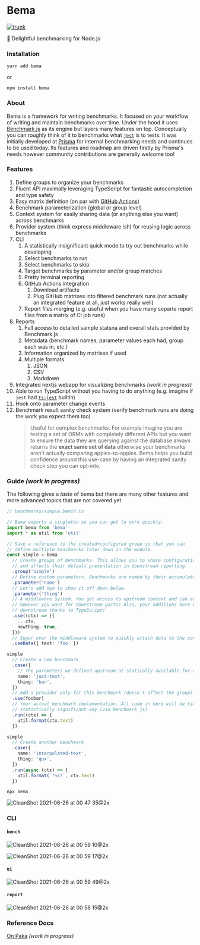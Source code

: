 # Bema

[![trunk](https://github.com/prisma-labs/bema/actions/workflows/trunk.yml/badge.svg)](https://github.com/prisma-labs/bema/actions/workflows/trunk.yml)

🐎 Delightful benchmarking for Node.js

### Installation

```
yarn add bema
```
or
```
npm install bema
```
### About

Bema is a framework for writing benchmarks. It focused on your workflow of writing and maintain benchmarks over time. Under the hood it uses [Benchmark.js](https://benchmarkjs.com/) as its engine but layers many features on top. Conceptually you can roughly think of it to benchmarks what
[`jest`](https://jestjs.io/) is to tests. It was initially developed at [Prisma](https://www.prisma.io/)
for internal benchmarking needs and continues to be used today. Its features and roadmap are driven firstly
by Prisma's needs however community contributions are generally welcome too!

### Features

1. Define groups to organize your benchmarks
1. Fluent API maximally leveraging TypeScript for fantastic autocompletion and type safety
1. Easy matrix definition (on par with [GitHub Actions](https://docs.github.com/en/actions/reference/workflow-syntax-for-github-actions#jobsjob_idstrategymatrix))
1. Benchmark parameterization (global or group level)
1. Context system for easily sharing data (or anything else you want) across benchmarks
1. Provider system (think express middleware ish) for reusing logic across benchmarks
1. CLI
   1. A statistically insignificant quick mode to try out benchmarks while developing
   1. Select benchmarks to run
   1. Select benchmarks to skip
   1. Target benchmarks by parameter and/or group matches
   1. Pretty terminal reporting
   1. GitHub Actions integration
      1. Download artifacts
      1. Plug GitHub matrixes into filtered benchmark runs (not actually an integrated feature at all, just works really well)
   1. Report files merging (e.g. useful when you have many separte report files from a matrix of CI job runs)
1. Reports
   1. Full access to detailed sample statsna and overall stats provided by Benchmark.js
   1. Metadata (benchmark names, parameter values each had, group each was in, etc.)
   1. Information organized by matrixes if used
   1. Multiple formats
      1. JSON
      1. CSV
      1. Markdown
1. Integrated nextjs webapp for visualizing benchmarks _(work in progress)_
1. Able to run TypeScript without you having to do anything (e.g. imagine if `jest` had [`ts-jest`](https://kulshekhar.github.io/ts-jest/) builtin)
1. Hook onto parameter change events
1. Benchmark result sanity check system (verify benchmark runs are doing the work you expect them too)
   > Useful for complex benchmarks. For example imagine you are testing a set of ORMs with completely different APIs but you want to ensure the data they are querying against the database always returns the **exact same set of data** otherwise your benchmarks aren't actually comparing apples-to-apples. Bema helps you build confidence around this use-case by having an integrated sanity check step you can opt-into.

### Guide _(work in progress)_

The following gives a _taste_ of bema but there are many other features and more advanced topics that are not covered yet.

```ts
// benchmarks/simple.bench.ts

// Bema exports a singleton so you can get to work quickly.
import bema from 'bema'
import * as util from 'util'

// Save a reference to the created+configured group so that you can
// define multiple benchmarks later down in the module.
const simple = bema
  // Create groups of benchmarks. This allows you to share configuration across multiple benchmarks
  // and affects their default presentation in downstream reporting.
  .group('Simple')
  // Define custom parameters. Benchmarks are named by their accumulated parameters.
  .parameter('name')
  // Let's add two to show it off down below.
  .parameter('thing')
  // A middleware system. You get access to upstream context and can augment
  // however you want for downstream parts! Also, your additions here will be statically visible
  // downstream thanks to TypeScript!
  .use((ctx) => ({
    ...ctx,
    newThing: true,
  }))
  // Sugar over the middleware system to quickly attach data to the context.
  .useData({ text: 'foo' })

simple
  // Create a new benchmark
  .case({
    // The parameters we defined upstream at statically available for us here
    name: 'just-text',
    thing: 'bar',
  })
  // Add a provider only for this benchmark (doesn't affect the group)
  .use(foobar)
  // Your actual benchmark implementation. All code in here will be timed in a
  // statistically significant way (via Benchmark.js)
  .run((ctx) => {
    util.format(ctx.text)
  })

simple
  // Create another benchmark
  .case({
    name: 'interpolated-text',
    thing: 'qux',
  })
  .run(async (ctx) => {
    util.format(`!%s!`, ctx.text)
  })
```

```
npx bema
```

![CleanShot 2021-06-26 at 00 47 35@2x](https://user-images.githubusercontent.com/284476/123502198-82fb5280-d618-11eb-9807-53ebb8066de0.png)

### CLI

#### `bench`

![CleanShot 2021-06-26 at 00 59 10@2x](https://user-images.githubusercontent.com/284476/123502396-0f5a4500-d61a-11eb-81d7-9b25ee458af4.png)

![CleanShot 2021-06-26 at 00 59 17@2x](https://user-images.githubusercontent.com/284476/123502401-15502600-d61a-11eb-9475-630f6cf03cf5.png)

#### `ui`

![CleanShot 2021-06-26 at 00 59 49@2x](https://user-images.githubusercontent.com/284476/123502384-ed60c280-d619-11eb-963c-cb52e4127dc0.png)

#### `report`

![CleanShot 2021-06-26 at 00 58 15@2x](https://user-images.githubusercontent.com/284476/123502389-fe113880-d619-11eb-9c7a-5da20333cfc1.png)

### Reference Docs

[On Paka](https://paka.dev/npm/bema) _(work in progress)_
